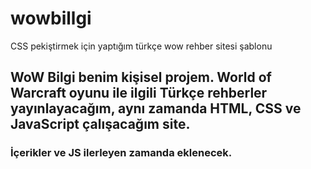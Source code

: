 # wowbillgi
CSS pekiştirmek için yaptığım türkçe wow rehber sitesi şablonu

## WoW Bilgi benim kişisel projem. World of Warcraft oyunu ile ilgili Türkçe rehberler yayınlayacağım, aynı zamanda HTML, CSS ve JavaScript çalışacağım site. 
### İçerikler ve JS ilerleyen zamanda eklenecek.
